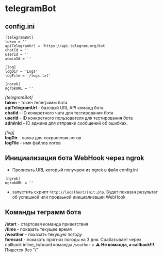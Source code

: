 # telegramBot

## config.ini

```
[telegramBot]
token = ''
apiTelegramUrl = 'https://api.telegram.org/bot'
chatId = ''
userId = ''
adminId = ''

[log]
logDir = 'Logs'
logFile = '/logs.txt'

[ngrok]
ngrokURL = ''
```
*[telegramBot]*   
**token** - токен телеграмм бота   
**apiTelegramUrl** - базовый URL API команд бота   
**chatId** - ID конкретного чата для тестирования бота   
**userId** - ID конкретного пользователя для тестирования бота   
**adminId** - ID админа для отправки сообщений об ошибках.

*[log]*   
**logDir** - папка для сохранения логов   
**logFile** - имя файлов логов   


## Инициализация бота WebHook через ngrok

- Прописать URL который получаем из ngrok в файл config.ini
```
[ngrok]
ngrokURL = ''
```

- запустить скрипт `http://localhost/init.php`. Будет показан результат об успешной или проваьной инициализации WebHook

## Команды теграмм бота

**/start** - стартовая команда приветствия   
**/time** - показать текущее время   
**/weather** - показать текущую погоду   
**forecast** - показать прогноз погоды на 3 дня. Срабатывает через callback inline_kyboard команды `/weather` > :warning: **Не команда, a callback!!!**. Пишется без "/"
